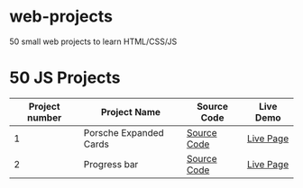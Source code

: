 # web-projects

50 small web projects to learn HTML/CSS/JS

# 50 JS Projects

| Project number | Project Name           | Source Code                                                                                  | Live Demo                                                                       |
| -------------- | ---------------------- | -------------------------------------------------------------------------------------------- | ------------------------------------------------------------------------------- |
| 1              | Porsche Expanded Cards | [Source Code](https://github.com/dimaorlov95/web-projects/tree/main/porsche_expanded_cards) | [Live Page](https://dimaorlov95.github.io/web-projects/porsche_expanded_cards/) |
| 2              | Progress bar | [Source Code](https://github.com/dimaorlov95/web-projects/tree/main/progress_bar) | [Live Page](https://dimaorlov95.github.io/web-projects/progress_bar/) |